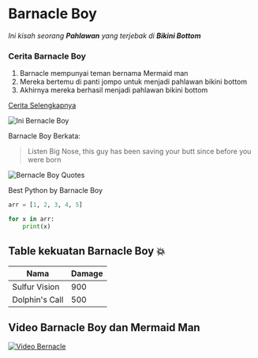 # Barnacle Boy

*Ini kisah seorang __Pahlawan__ yang terjebak di __Bikini Bottom__*

### Cerita Barnacle Boy

1. Barnacle mempunyai teman bernama Mermaid man
2. Mereka bertemu di panti jompo untuk menjadi pahlawan bikini bottom
3. Akhirnya mereka berhasil menjadi pahlawan bikini bottom

[Cerita Selengkapnya](https://id.wikipedia.org/wiki/Mermaid_Man_dan_Barnacle_Boy)

![Ini Bernacle Boy](https://www.gogocosplay.com/wp-content/uploads/2017/04/barnacle-boy-feature-1-e1534342950320.jpg)

Barnacle Boy Berkata:

>Listen Big Nose, this guy has been saving your butt since before you were born

![Bernacle Boy Quotes](https://tse2.mm.bing.net/th?id=OIP.7A5ONoRRXCSP-p78a1QhUQHaE6)

Best Python by Barnacle Boy

```python
arr = [1, 2, 3, 4, 5]

for x in arr:
    print(x)
```

## Table kekuatan Barnacle Boy :collision:

Nama | Damage |
-----|--------|
Sulfur Vision | 900
Dolphin's Call | 500


## Video Barnacle Boy dan Mermaid Man

[![Video Bernacle](https://i.ytimg.com/an_webp/5CqfTaLYwMs/mqdefault_6s.webp?du=3000&sqp=CL3-k9wF&rs=AOn4CLAGXGmndPItbzS77ixoRsBir_GhrQ)](https://www.youtube.com/watch?v=5CqfTaLYwMs)




